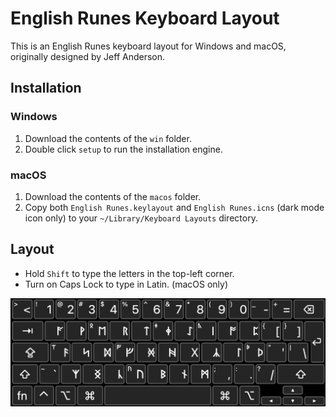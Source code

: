# English Runes Keyboard Layout
This is an English Runes keyboard layout for Windows and macOS, originally designed by Jeff Anderson. 

## Installation

### Windows
1. Download the contents of the `win` folder.
2. Double click `setup` to run the installation engine.

### macOS
1. Download the contents of the `macos` folder.
2. Copy both `English Runes.keylayout` and `English Runes.icns` (dark mode icon only) to your `~/Library/Keyboard Layouts` directory. 

## Layout
- Hold `Shift` to type the letters in the top-left corner.
- Turn on Caps Lock to type in Latin. (macOS only)

![layout](layout.png)
